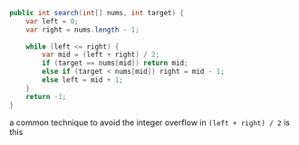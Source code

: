 ```java
public int search(int[] nums, int target) {  
    var left = 0;  
    var right = nums.length - 1;  
  
    while (left <= right) {  
        var mid = (left + right) / 2;  
        if (target == nums[mid]) return mid;  
        else if (target < nums[mid]) right = mid - 1;  
        else left = mid + 1;  
    }  
    return -1;  
}
```

a common technique to avoid the integer overflow in `(left + right) / 2` is this 